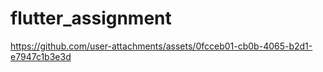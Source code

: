 # flutter_assignment



https://github.com/user-attachments/assets/0fcceb01-cb0b-4065-b2d1-e7947c1b3e3d


